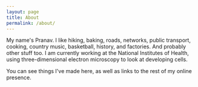 ```yaml
---
layout: page
title: About
permalink: /about/
---
```


My name's Pranav. I like hiking, baking, roads, networks, public transport, cooking, country music, basketball, history, and factories. And probably other stuff too. I am currently working at the National Institutes of Health, using three-dimensional electron microscopy to look at developing cells.

You can see things I've made here, as well as links to the rest of my online presence.

